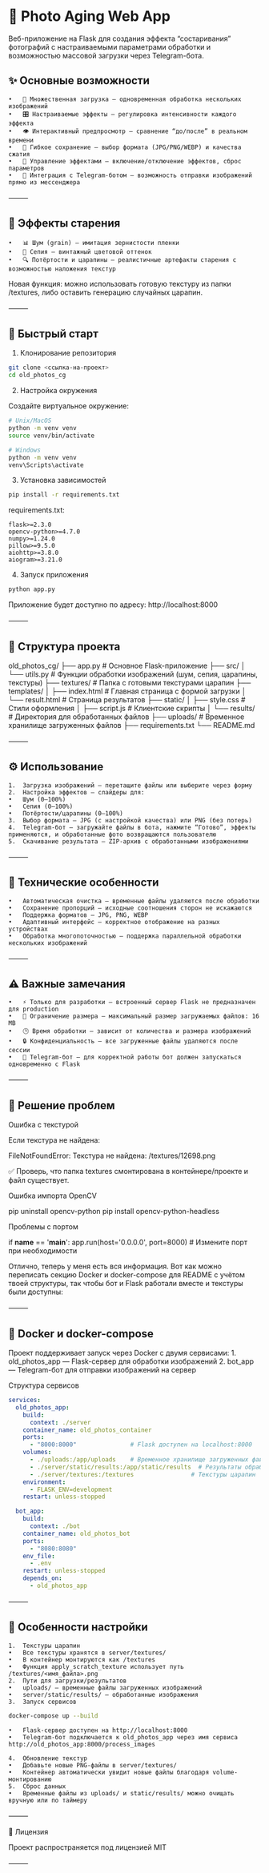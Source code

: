 # 📸 Photo Aging Web App

Веб-приложение на Flask для создания эффекта “состаривания” фотографий с настраиваемыми параметрами обработки и возможностью массовой загрузки через Telegram-бота.

## ✨ Основные возможности
	•	📁 Множественная загрузка — одновременная обработка нескольких изображений
	•	🎛️ Настраиваемые эффекты — регулировка интенсивности каждого эффекта
	•	👁️ Интерактивный предпросмотр — сравнение “до/после” в реальном времени
	•	💾 Гибкое сохранение — выбор формата (JPG/PNG/WEBP) и качества сжатия
	•	🔄 Управление эффектами — включение/отключение эффектов, сброс параметров
	•	🤖 Интеграция с Telegram-ботом — возможность отправки изображений прямо из мессенджера

⸻

## 🎯 Эффекты старения
	•	📊 Шум (grain) — имитация зернистости пленки
	•	🎨 Сепия — винтажный цветовой оттенок
	•	🔍 Потёртости и царапины — реалистичные артефакты старения с возможностью наложения текстур

Новая функция: можно использовать готовую текстуру из папки /textures, либо оставить генерацию случайных царапин.

⸻

## 🚀 Быстрый старт

1. Клонирование репозитория

```bash
git clone <ссылка-на-проект>
cd old_photos_cg
```

2. Настройка окружения

Создайте виртуальное окружение:

```bash
# Unix/MacOS
python -m venv venv
source venv/bin/activate

# Windows
python -m venv venv
venv\Scripts\activate
```

3. Установка зависимостей

```bash
pip install -r requirements.txt
```

requirements.txt:
```
flask>=2.3.0
opencv-python>=4.7.0
numpy>=1.24.0
pillow>=9.5.0
aiohttp>=3.8.0
aiogram>=3.21.0
```

4. Запуск приложения
```bash
python app.py
```
Приложение будет доступно по адресу: http://localhost:8000

⸻

## 📁 Структура проекта

old_photos_cg/
├── app.py                 # Основное Flask-приложение
├── src/
│   └── utils.py           # Функции обработки изображений (шум, сепия, царапины, текстуры)
├── textures/              # Папка с готовыми текстурами царапин
├── templates/
│   ├── index.html         # Главная страница с формой загрузки
│   └── result.html        # Страница результатов
├── static/
│   ├── style.css          # Стили оформления
│   ├── script.js          # Клиентские скрипты
│   └── results/           # Директория для обработанных файлов
├── uploads/               # Временное хранилище загруженных файлов
├── requirements.txt
└── README.md


⸻

## ⚙️ Использование
	1.	Загрузка изображений — перетащите файлы или выберите через форму
	2.	Настройка эффектов — слайдеры для:
	•	Шум (0–100%)
	•	Сепия (0–100%)
	•	Потёртости/царапины (0–100%)
	3.	Выбор формата — JPG (с настройкой качества) или PNG (без потерь)
	4.	Telegram-бот — загружайте файлы в бота, нажмите “Готово”, эффекты применяются, и обработанные фото возвращаются пользователю
	5.	Скачивание результата — ZIP-архив с обработанными изображениями

⸻

## 🔧 Технические особенности
	•	Автоматическая очистка — временные файлы удаляются после обработки
	•	Сохранение пропорций — исходные соотношения сторон не искажаются
	•	Поддержка форматов — JPG, PNG, WEBP
	•	Адаптивный интерфейс — корректное отображение на разных устройствах
	•	Обработка многопоточностью — поддержка параллельной обработки нескольких изображений

⸻

## ⚠️ Важные замечания
	•	⚡ Только для разработки — встроенный сервер Flask не предназначен для production
	•	💾 Ограничение размера — максимальный размер загружаемых файлов: 16 MB
	•	🕒 Время обработки — зависит от количества и размера изображений
	•	🔒 Конфиденциальность — все загруженные файлы удаляются после сессии
	•	🤖 Telegram-бот — для корректной работы бот должен запускаться одновременно с Flask

⸻

## 🐛 Решение проблем

Ошибка с текстурой

Если текстура не найдена:

FileNotFoundError: Текстура не найдена: /textures/12698.png

✅ Проверь, что папка textures смонтирована в контейнере/проекте и файл существует.

Ошибка импорта OpenCV

pip uninstall opencv-python
pip install opencv-python-headless

Проблемы с портом

if __name__ == '__main__':
    app.run(host='0.0.0.0', port=8000)  # Измените порт при необходимости

Отлично, теперь у меня есть вся информация. Вот как можно переписать секцию Docker и docker-compose для README с учётом твоей структуры, так чтобы бот и Flask работали вместе и текстуры были доступны:

⸻

## 🐳 Docker и docker-compose

Проект поддерживает запуск через Docker с двумя сервисами:
	1.	old_photos_app — Flask-сервер для обработки изображений
	2.	bot_app — Telegram-бот для отправки изображений на сервер

Структура сервисов
```docker-compose.yaml
services:
  old_photos_app:
    build:
      context: ./server
    container_name: old_photos_container
    ports:
      - "8000:8000"               # Flask доступен на localhost:8000
    volumes:
      - ./uploads:/app/uploads    # Временное хранилище загруженных файлов
      - ./server/static/results:/app/static/results  # Результаты обработки
      - ./server/textures:/textures                # Текстуры царапин
    environment:
      - FLASK_ENV=development
    restart: unless-stopped

  bot_app:
    build:
      context: ./bot
    container_name: old_photos_bot
    ports:
      - "8080:8080"
    env_file:
      - .env
    restart: unless-stopped
    depends_on:
      - old_photos_app
```

⸻

## 🔹 Особенности настройки
	1.	Текстуры царапин
	•	Все текстуры хранятся в server/textures/
	•	В контейнер монтируются как /textures
	•	Функция apply_scratch_texture использует путь /textures/<имя_файла>.png
	2.	Пути для загрузки/результатов
	•	uploads/ — временные файлы загруженных изображений
	•	server/static/results/ — обработанные изображения
	3.	Запуск сервисов
```bash
docker-compose up --build
```
	•	Flask-сервер доступен на http://localhost:8000
	•	Telegram-бот подключается к old_photos_app через имя сервиса http://old_photos_app:8000/process_images

	4.	Обновление текстур
	•	Добавьте новые PNG-файлы в server/textures/
	•	Контейнер автоматически увидит новые файлы благодаря volume-монтированию
	5.	Сброс данных
	•	Временные файлы из uploads/ и static/results/ можно очищать вручную или по таймеру

⸻

📄 Лицензия

Проект распространяется под лицензией MIT

⸻
